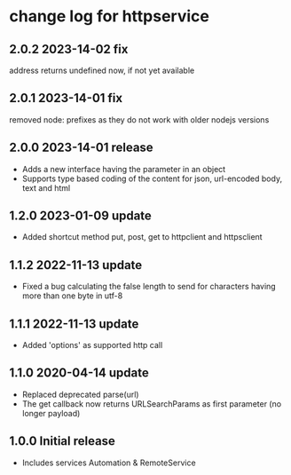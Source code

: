 # change log for httpservice

## 2.0.2 2023-14-02 fix

address returns undefined now, if not yet available

## 2.0.1 2023-14-01 fix

removed node: prefixes as they do not work with older nodejs versions

## 2.0.0 2023-14-01 release

- Adds a new interface having the parameter in an object
- Supports type based coding of the content for json, url-encoded body, text and html

## 1.2.0 2023-01-09 update

- Added shortcut method put, post, get to httpclient and httpsclient

## 1.1.2 2022-11-13 update

- Fixed a bug calculating the false length to send for characters having more than one byte in utf-8

## 1.1.1 2022-11-13 update

- Added 'options' as supported http call

## 1.1.0 2020-04-14 update

- Replaced deprecated parse(url)
- The get callback now returns URLSearchParams as first parameter (no longer payload)

## 1.0.0 Initial release

- Includes services Automation & RemoteService
